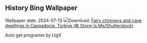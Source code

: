 ## History Bing Wallpaper
Wallpaper date: 2024-07-13
![](https://www.bing.com/th?id=OHR.CappadociaRocks_EN-GB3775326662_UHD.jpg&w=1000)Download: [Fairy chimneys and cave dwellings in Cappadocia, Türkiye (© Storm Is Me/Shutterstock)](https://www.bing.com/th?id=OHR.CappadociaRocks_EN-GB3775326662_UHD.jpg)

Auto get programm by LtgX
